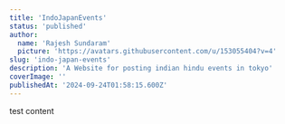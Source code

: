 ```yaml
---
title: 'IndoJapanEvents'
status: 'published'
author:
  name: 'Rajesh Sundaram'
  picture: 'https://avatars.githubusercontent.com/u/153055404?v=4'
slug: 'indo-japan-events'
description: 'A Website for posting indian hindu events in tokyo'
coverImage: ''
publishedAt: '2024-09-24T01:58:15.600Z'
---
```


test content